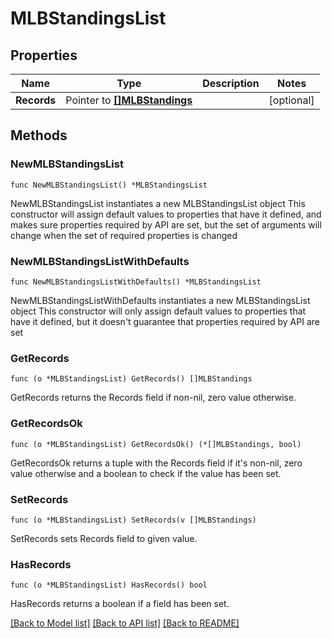 # MLBStandingsList

## Properties

Name | Type | Description | Notes
------------ | ------------- | ------------- | -------------
**Records** | Pointer to [**[]MLBStandings**](MLBStandings.md) |  | [optional] 

## Methods

### NewMLBStandingsList

`func NewMLBStandingsList() *MLBStandingsList`

NewMLBStandingsList instantiates a new MLBStandingsList object
This constructor will assign default values to properties that have it defined,
and makes sure properties required by API are set, but the set of arguments
will change when the set of required properties is changed

### NewMLBStandingsListWithDefaults

`func NewMLBStandingsListWithDefaults() *MLBStandingsList`

NewMLBStandingsListWithDefaults instantiates a new MLBStandingsList object
This constructor will only assign default values to properties that have it defined,
but it doesn't guarantee that properties required by API are set

### GetRecords

`func (o *MLBStandingsList) GetRecords() []MLBStandings`

GetRecords returns the Records field if non-nil, zero value otherwise.

### GetRecordsOk

`func (o *MLBStandingsList) GetRecordsOk() (*[]MLBStandings, bool)`

GetRecordsOk returns a tuple with the Records field if it's non-nil, zero value otherwise
and a boolean to check if the value has been set.

### SetRecords

`func (o *MLBStandingsList) SetRecords(v []MLBStandings)`

SetRecords sets Records field to given value.

### HasRecords

`func (o *MLBStandingsList) HasRecords() bool`

HasRecords returns a boolean if a field has been set.


[[Back to Model list]](../README.md#documentation-for-models) [[Back to API list]](../README.md#documentation-for-api-endpoints) [[Back to README]](../README.md)


